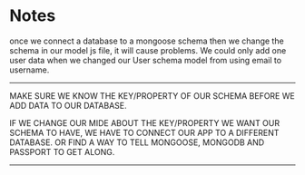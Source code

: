 # Notes

once we connect a database to a mongoose schema then we change the schema in our model js file,
it will cause problems. We could only add one user data when we changed our User schema model from using
email to username.

---

MAKE SURE WE KNOW THE KEY/PROPERTY OF OUR SCHEMA BEFORE WE ADD DATA TO OUR DATABASE.

IF WE CHANGE OUR MIDE ABOUT THE KEY/PROPERTY WE WANT OUR SCHEMA TO HAVE, WE HAVE TO CONNECT OUR APP TO A DIFFERENT DATABASE.
OR FIND A WAY TO TELL MONGOOSE, MONGODB AND PASSPORT TO GET ALONG.

---

